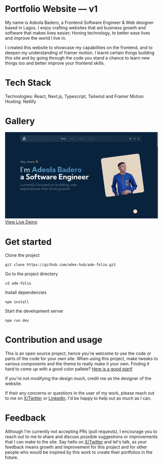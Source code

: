 # Portfolio Website — v1

My name is Adeola Badero, a Frontend Software Engineer & Web designer based in Lagos. I enjoy crafting websites that aid business growth and software that makes lives easier; Honing technology, to better ease lives and improve the world I live in.

I created this website to showcase my capabilities on the frontend, and to deepen my understanding of framer motion. I learnt certain things building this site and by going through the code you stand a chance to learn new things too and better improve your frontend skills.

# Tech Stack

Technologies: React, Next.js, Typescript, Tailwind and Framer Motion <br>
Hosting: Netlify

# Gallery

![Portfolio Screenshot](./Screenshot.jpg)<br>
[View Live Demo](https://adeolabadero.netlify.app)

# Get started

Clone the project

```
git clone https://github.com/adex-hub/ade-folio.git
```

Go to the project directory

```
cd ade-folio
```

Install dependencies

```
npm install
```

Start the development server

```
npm run dev
```

# Contribution and usage

This is an open source project, hence you're welcome to use the code or parts of the code for your own site. When using this project, make tweaks to various components and the theme to really make it your own. Finding it hard to come up with a good color pallete? [Here is a good start!](https://mycolor.space)

If you're not modifying the design much, credit me as the designer of the website.

If their any concerns or questions in the user of my work, please reach out to me on [X/Twitter](https://x.com/Ade_the_great) or [LinkedIn](https://linkedin.com/in/adeola-badero). I'd be happy to help out as much as I can.

# Feedback

Although I'm currently not accepting PRs (pull requests), I encourage you to reach out to me to share and discuss possible suggestions or improvements that I can make to the site. Say hello on [X/Twitter](https://x.com/Ade_the_great) and let's talk, as your feedback means growth and improvement for this project and for other people who would be inspired by this work to create their portfolios in the future.
